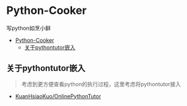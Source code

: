 # Python-Cooker

写python如烹小鲜

<!--ts-->
* [Python-Cooker](#python-cooker)
   * [关于pythontutor嵌入](#关于pythontutor嵌入)

<!-- Created by https://github.com/ekalinin/github-markdown-toc -->
<!-- Added by: runner, at: Wed Jul 20 07:34:21 UTC 2022 -->

<!--te-->

## 关于pythontutor嵌入

> 考虑到更方便查看python的执行过程，这里考虑将pythontutor接入

- [KuanHsiaoKuo/OnlinePythonTutor](https://github.com/KuanHsiaoKuo/OnlinePythonTutor)